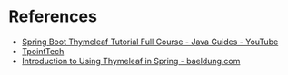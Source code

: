 # References

- [Spring Boot Thymeleaf Tutorial Full Course - Java Guides - YouTube ](https://www.youtube.com/watch?v=wcTLxpElzt4&list=PLGRDMO4rOGcNhzNRdqhmrJ_RaLOtpwZiS)
- [TpointTech](https://www.tpointtech.com/spring-boot-thymeleaf-view)
- [Introduction to Using Thymeleaf in Spring - baeldung.com](https://www.baeldung.com/thymeleaf-in-spring-mvc)

